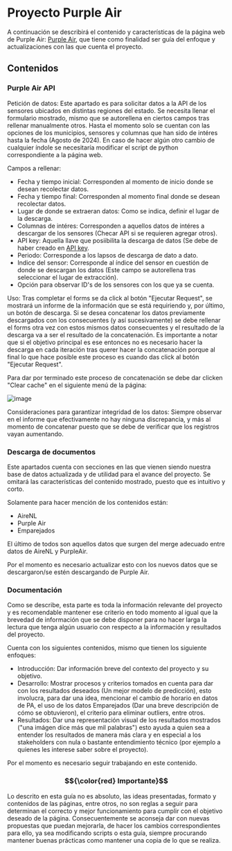 # Proyecto Purple Air 

A continuación se describirá el contenido y características de la página web de Purple Air: [Purple Air](https://purpleairproject.streamlit.app/), que tiene como finalidad ser guía del enfoque y actualizaciones con las que cuenta el proyecto.

## Contenidos

### Purple Air API

Petición de datos: Este apartado es para solicitar datos a la API de los sensores ubicados en distintas regiones del estado. Se necesita llenar el formulario mostrado, mismo que se autorellena en ciertos campos tras rellenar manualmente otros. Hasta el momento solo se cuentan con las opciones de los municipios, sensores y columnas que han sido de intéres hasta la fecha (Agosto de 2024). En caso de hacer algún otro cambio de cualquier índole se necesitaría modificar el script de python correspondiente a la página web.

Campos a rellenar:
- Fecha y tiempo inicial: Corresponden al momento de inicio donde se desean recolectar datos.
- Fecha y tiempo final: Corresponden al momento final donde se desean recolectar datos.
- Lugar de donde se extraeran datos: Como se indica, definir el lugar de la descarga.
- Columnas de intéres: Corresponden a aquellos datos de intéres a descargar de los sensores (Checar API si se requieren agregar otros).
- API key: Aquella llave que posiibilita la descarga de datos (Se debe de haber creado en [API key](https://www.google.com/url?q=https%3A%2F%2Fdevelop.purpleair.com%2F).
- Periodo: Corresponde a los lapsos de descarga de dato a dato.
- Indice del sensor: Corresponde al índice del sensor en cuestión de donde se descargan los datos (Este campo se autorellena tras seleccionar el lugar de extracción).
- Opción para observar ID's de los sensores con los que ya se cuenta.

Uso: Tras completar el forms se da click al botón "Ejecutar Request", se mostrará un informe de la información que se está requiriendo y, por último, un botón de descarga. Si se desea concatenar los datos previamente descargados con los consecuentes (y así sucesivamente) se debe rellenar el forms otra vez con estos mismos datos consecuentes y el resultado de la descarga va a ser el resultado de la concatenación. Es importante a notar que si el objetivo principal es ese entonces no es necesario hacer la descarga en cada iteración tras querer hacer la concatenación porque al final lo que hace posible este proceso es cuando das click al botón "Ejecutar Request". 

Para dar por terminado este proceso de concatenación se debe dar clicken "Clear cache" en el siguiente menú de la página:

![image](https://github.com/user-attachments/assets/55ce71e6-58a4-42dc-8003-5ebeb99da924)

Consideraciones para garantizar integridad de los datos: Siempre observar en el informe que efectivamente no hay ninguna discrepancia, y más al momento de concatenar puesto que se debe de verificar que los registros vayan aumentando.

### Descarga de documentos

Este apartados cuenta con secciones en las que vienen siendo nuestra base de datos actualizada y de utilidad para el avance del proyecto. Se omitará las características del contenido mostrado, puesto que es intuitivo y corto. 

Solamente para hacer mención de los contenidos están:
- AireNL
- Purple Air
- Emparejados

El último de todos son aquellos datos que surgen del merge adecuado entre datos de AireNL y PurpleAir. 

Por el momento es necesario actualizar esto con los nuevos datos que se descargaron/se estén descargando de Purple Air.

### Documentación

Como se describe, esta parte es toda la información relevante del proyecto y es recomendable mantener ese criterio en todo momento al igual que la brevedad de información que se debe disponer para no hacer larga la lectura que tenga algún usuario con respecto a la información y resultados del proyecto.

Cuenta con los siguientes contenidos, mismo que tienen los siguiente enfoques:
- Introducción: Dar información breve del contexto del proyecto y su objetivo.
- Desarrollo: Mostrar procesos y criterios tomados en cuenta para dar con los resultados deseados (Un mejor modelo de predicción), esto involucra, para dar una idea, mencionar el cambio de horario en datos de PA, el uso de los datos Emparejados (Dar una breve descripción de cómo se obtuvieron), el criterio para eliminar outliers, entre otros.
- Resultados: Dar una representación visual de los resultados mostrados ("una imágen dice más que mil palabras") esto ayuda a quien sea a entender los resultados de manera más clara y en especial a los stakeholders con nula o bastante entendimiento técnico (por ejemplo a quienes les interese saber sobre el proyecto).

Por el momento es necesario seguir trabajando en este contenido.

### $${\color{red} Importante}$$

Lo descrito en esta guía no es absoluto, las ideas presentadas, formato y contenidos de las páginas, entre otros, no son reglas a seguir para determinan el correcto y mejor funcionamiento para cumplir con el objetivo deseado de la página. Consecuentemente se aconseja dar con nuevas propuestas que puedan mejorarla, de hacer los cambios correspondientes para ello, ya sea modificando scripts o esta guía, siempre procurando mantener buenas prácticas como mantener una copia de lo que se realiza. 











